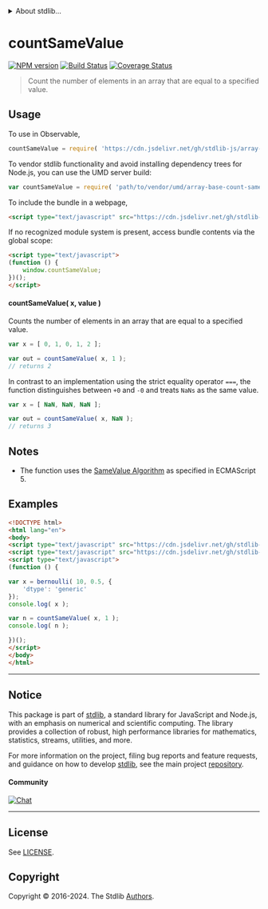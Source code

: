 <!--

@license Apache-2.0

Copyright (c) 2024 The Stdlib Authors.

Licensed under the Apache License, Version 2.0 (the "License");
you may not use this file except in compliance with the License.
You may obtain a copy of the License at

   http://www.apache.org/licenses/LICENSE-2.0

Unless required by applicable law or agreed to in writing, software
distributed under the License is distributed on an "AS IS" BASIS,
WITHOUT WARRANTIES OR CONDITIONS OF ANY KIND, either express or implied.
See the License for the specific language governing permissions and
limitations under the License.

-->


<details>
  <summary>
    About stdlib...
  </summary>
  <p>We believe in a future in which the web is a preferred environment for numerical computation. To help realize this future, we've built stdlib. stdlib is a standard library, with an emphasis on numerical and scientific computation, written in JavaScript (and C) for execution in browsers and in Node.js.</p>
  <p>The library is fully decomposable, being architected in such a way that you can swap out and mix and match APIs and functionality to cater to your exact preferences and use cases.</p>
  <p>When you use stdlib, you can be absolutely certain that you are using the most thorough, rigorous, well-written, studied, documented, tested, measured, and high-quality code out there.</p>
  <p>To join us in bringing numerical computing to the web, get started by checking us out on <a href="https://github.com/stdlib-js/stdlib">GitHub</a>, and please consider <a href="https://opencollective.com/stdlib">financially supporting stdlib</a>. We greatly appreciate your continued support!</p>
</details>

# countSameValue

[![NPM version][npm-image]][npm-url] [![Build Status][test-image]][test-url] [![Coverage Status][coverage-image]][coverage-url] <!-- [![dependencies][dependencies-image]][dependencies-url] -->

> Count the number of elements in an array that are equal to a specified value.

<!-- Section to include introductory text. Make sure to keep an empty line after the intro `section` element and another before the `/section` close. -->

<section class="intro">

</section>

<!-- /.intro -->

<!-- Package usage documentation. -->



<section class="usage">

## Usage

To use in Observable,

```javascript
countSameValue = require( 'https://cdn.jsdelivr.net/gh/stdlib-js/array-base-count-same-value@umd/browser.js' )
```

To vendor stdlib functionality and avoid installing dependency trees for Node.js, you can use the UMD server build:

```javascript
var countSameValue = require( 'path/to/vendor/umd/array-base-count-same-value/index.js' )
```

To include the bundle in a webpage,

```html
<script type="text/javascript" src="https://cdn.jsdelivr.net/gh/stdlib-js/array-base-count-same-value@umd/browser.js"></script>
```

If no recognized module system is present, access bundle contents via the global scope:

```html
<script type="text/javascript">
(function () {
    window.countSameValue;
})();
</script>
```

#### countSameValue( x, value )

Counts the number of elements in an array that are equal to a specified value.

```javascript
var x = [ 0, 1, 0, 1, 2 ];

var out = countSameValue( x, 1 );
// returns 2
```

In contrast to an implementation using the strict equality operator `===`, the function distinguishes between `+0` and `-0` and treats `NaNs` as the same value.

```javascript
var x = [ NaN, NaN, NaN ];

var out = countSameValue( x, NaN );
// returns 3
```

</section>

<!-- /.usage -->

<!-- Package usage notes. Make sure to keep an empty line after the `section` element and another before the `/section` close. -->

<section class="notes">

## Notes

-   The function uses the [SameValue Algorithm][@stdlib/assert/is-same-value] as specified in ECMAScript 5.

</section>

<!-- /.notes -->

<!-- Package usage examples. -->

<section class="examples">

## Examples

<!-- eslint no-undef: "error" -->

```html
<!DOCTYPE html>
<html lang="en">
<body>
<script type="text/javascript" src="https://cdn.jsdelivr.net/gh/stdlib-js/random-array-bernoulli@umd/browser.js"></script>
<script type="text/javascript" src="https://cdn.jsdelivr.net/gh/stdlib-js/array-base-count-same-value@umd/browser.js"></script>
<script type="text/javascript">
(function () {

var x = bernoulli( 10, 0.5, {
    'dtype': 'generic'
});
console.log( x );

var n = countSameValue( x, 1 );
console.log( n );

})();
</script>
</body>
</html>
```

</section>

<!-- /.examples -->

<!-- Section to include cited references. If references are included, add a horizontal rule *before* the section. Make sure to keep an empty line after the `section` element and another before the `/section` close. -->

<section class="references">

</section>

<!-- /.references -->

<!-- Section for related `stdlib` packages. Do not manually edit this section, as it is automatically populated. -->

<section class="related">

</section>

<!-- /.related -->

<!-- Section for all links. Make sure to keep an empty line after the `section` element and another before the `/section` close. -->


<section class="main-repo" >

* * *

## Notice

This package is part of [stdlib][stdlib], a standard library for JavaScript and Node.js, with an emphasis on numerical and scientific computing. The library provides a collection of robust, high performance libraries for mathematics, statistics, streams, utilities, and more.

For more information on the project, filing bug reports and feature requests, and guidance on how to develop [stdlib][stdlib], see the main project [repository][stdlib].

#### Community

[![Chat][chat-image]][chat-url]

---

## License

See [LICENSE][stdlib-license].


## Copyright

Copyright &copy; 2016-2024. The Stdlib [Authors][stdlib-authors].

</section>

<!-- /.stdlib -->

<!-- Section for all links. Make sure to keep an empty line after the `section` element and another before the `/section` close. -->

<section class="links">

[npm-image]: http://img.shields.io/npm/v/@stdlib/array-base-count-same-value.svg
[npm-url]: https://npmjs.org/package/@stdlib/array-base-count-same-value

[test-image]: https://github.com/stdlib-js/array-base-count-same-value/actions/workflows/test.yml/badge.svg?branch=main
[test-url]: https://github.com/stdlib-js/array-base-count-same-value/actions/workflows/test.yml?query=branch:main

[coverage-image]: https://img.shields.io/codecov/c/github/stdlib-js/array-base-count-same-value/main.svg
[coverage-url]: https://codecov.io/github/stdlib-js/array-base-count-same-value?branch=main

<!--

[dependencies-image]: https://img.shields.io/david/stdlib-js/array-base-count-same-value.svg
[dependencies-url]: https://david-dm.org/stdlib-js/array-base-count-same-value/main

-->

[chat-image]: https://img.shields.io/gitter/room/stdlib-js/stdlib.svg
[chat-url]: https://app.gitter.im/#/room/#stdlib-js_stdlib:gitter.im

[stdlib]: https://github.com/stdlib-js/stdlib

[stdlib-authors]: https://github.com/stdlib-js/stdlib/graphs/contributors

[umd]: https://github.com/umdjs/umd
[es-module]: https://developer.mozilla.org/en-US/docs/Web/JavaScript/Guide/Modules

[deno-url]: https://github.com/stdlib-js/array-base-count-same-value/tree/deno
[deno-readme]: https://github.com/stdlib-js/array-base-count-same-value/blob/deno/README.md
[umd-url]: https://github.com/stdlib-js/array-base-count-same-value/tree/umd
[umd-readme]: https://github.com/stdlib-js/array-base-count-same-value/blob/umd/README.md
[esm-url]: https://github.com/stdlib-js/array-base-count-same-value/tree/esm
[esm-readme]: https://github.com/stdlib-js/array-base-count-same-value/blob/esm/README.md
[branches-url]: https://github.com/stdlib-js/array-base-count-same-value/blob/main/branches.md

[stdlib-license]: https://raw.githubusercontent.com/stdlib-js/array-base-count-same-value/main/LICENSE

[@stdlib/assert/is-same-value]: https://github.com/stdlib-js/assert-is-same-value/tree/umd

</section>

<!-- /.links -->
